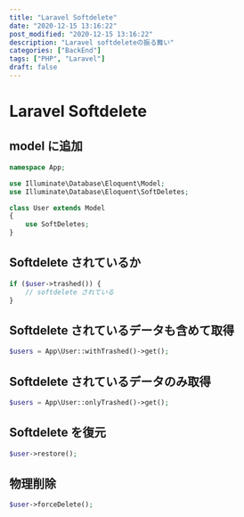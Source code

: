 ```yaml
---
title: "Laravel Softdelete"
date: "2020-12-15 13:16:22"
post_modified: "2020-12-15 13:16:22"
description: "Laravel softdeleteの振る舞い"
categories: ["BackEnd"]
tags: ["PHP", "Laravel"]
draft: false
---
```


# Laravel Softdelete

## model に追加

```php
namespace App;

use Illuminate\Database\Eloquent\Model;
use Illuminate\Database\Eloquent\SoftDeletes;

class User extends Model
{
    use SoftDeletes;
}
```

## Softdelete されているか

```php
if ($user->trashed()) {
    // softdelete されている
}
```

## Softdelete されているデータも含めて取得

```php
$users = App\User::withTrashed()->get();
```

## Softdelete されているデータのみ取得

```php
$users = App\User::onlyTrashed()->get();
```

## Softdelete を復元

```php
$user->restore();
```

## 物理削除

```php
$user->forceDelete();
```

